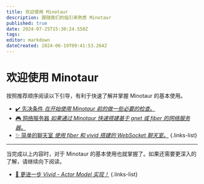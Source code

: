 ```yaml
---
title: 欢迎使用 Minotaur
description: 跟随我们的指引来熟悉 Minotaur
published: true
date: 2024-07-25T15:30:24.550Z
tags: 
editor: markdown
dateCreated: 2024-06-19T09:41:53.264Z
---
```


# 欢迎使用 Minotaur
按照推荐顺序阅读以下引导，有利于快速了解并掌握 Minotaur 的基本使用。

- [✔️ 先决条件 *在开始使用 Minotaur 前的做一些必要的检查。*](/guide/prerequisites)
- [🎮 网络服务器 *如果通过 Minotaur 快速搭建基于 gnet 或 fiber 的网络服务器。*](/guide/network-server)
- [✨ 简单的聊天室 *使用 fiber 和 vivid 搭建的 WebSocket 聊天室。*](/guide/chat-room)
{.links-list}

***
当完成以上内容时，对于 Minotaur 的基本使用也就掌握了。如果还需要更深入的了解，请继续向下阅读。

- [🔎 更进一步 *Vivid - Actor Model 实现！*](/vivid)
{.links-list}

